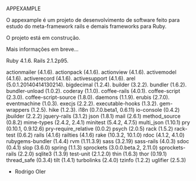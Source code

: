 APPEXAMPLE

O appexample é um projeto de desenvolvimento de software feito para estudo do meta-framework rails e demais frameworks para Ruby.

O projeto está em construção.

Mais informações em breve...

Ruby 4.1.6.
Rails 2.1.2p95.

actionmailer (4.1.6).
actionpack (4.1.6).
actionview (4.1.6).
activemodel (4.1.6).
activerecord (4.1.6).
activesupport (4.1.6).
arel (5.0.1.20140414130214).
bigdecimal (1.2.4).
builder (3.2.2).
bundler (1.6.2).
bundler-unload (1.0.2).
coderay (1.1.0).
coffee-rails (4.0.1).
coffee-script (2.3.0).
coffee-script-source (1.8.0).
daemons (1.1.9).
erubis (2.7.0).
eventmachine (1.0.3).
execjs (2.2.2).
executable-hooks (1.3.2).
gem-wrappers (1.2.5).
hike (1.2.3).
i18n (0.7.0.beta1, 0.6.11)
io-console (0.4.2)
jbuilder (2.2.2)
jquery-rails (3.1.2)
json (1.8.1)
mail (2.6.1)
method_source (0.8.2)
mime-types (2.4.2, 2.4.1)
minitest (5.4.2, 4.7.5)
multi_json (1.10.1)
pry (0.10.1, 0.9.12.6)
pry-require_relative (0.0.2)
psych (2.0.5)
rack (1.5.2)
rack-test (0.6.2)
rails (4.1.6)
railties (4.1.6)
rake (10.3.2, 10.1.0)
rdoc (4.1.2, 4.1.0)
rubygems-bundler (1.4.4)
rvm (1.11.3.9)
sass (3.2.19)
sass-rails (4.0.3)
sdoc (0.4.1)
slop (3.6.0)
spring (1.1.3)
sprockets (3.0.0.beta.2, 2.11.0)
sprockets-rails (2.2.0)
sqlite3 (1.3.9)
test-unit (2.1.2.0)
thin (1.6.3)
thor (0.19.1)
thread_safe (0.3.4)
tilt (1.4.1)
turbolinks (2.4.0)
tzinfo (1.2.2)
uglifier (2.5.3)

- Rodrigo Oler
